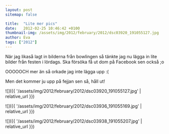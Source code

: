 ```yaml
---
layout: post
sitemap: false

title:  "Lite mer pics"
date:   2012-02-25 10:46:42 +0100
thumbnail-img: /assets/img/2012/february/2012/dsc03920_191055127.jpg
author: Eva
tags: ["2012"]
---
```


När jag likaså lagt in bilderna från bowlingen så tänkte jag nu lägga in lite bilder från festen i lördags. Ska försöka få ut dom på Facebook sen också ;o









OOOOOCH mer än så orkade jag inte lägga upp :(

Men det kommer ju upp på fejjan sen så, håll ut!

![]({{ '/assets/img/2012/february/2012/dsc03920_191055127.jpg'  | relative_url }})

![]({{ '/assets/img/2012/february/2012/dsc03936_191055169.jpg'  | relative_url }})

![]({{ '/assets/img/2012/february/2012/dsc03938_191055207.jpg'  | relative_url }})

